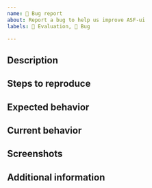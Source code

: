 ```yaml
---
name: 🐛 Bug report
about: Report a bug to help us improve ASF-ui
labels: 🧐 Evaluation, 🐛 Bug

---
```


## Description
<!-- A clear and concise description of what the bug is. -->

## Steps to reproduce
<!--
1. Go to '...'
2. Click on '....'
3. Scroll down to '....'
4. See error
-->

## Expected behavior
<!-- A clear and concise description of what you expected to happen. -->

## Current behavior
<!-- A clear and concise description of what is currently happening. -->

## Screenshots
<!-- If applicable, add screenshots to help explain your problem. -->

## Additional information
<!-- Add any other information about the problem here. -->

